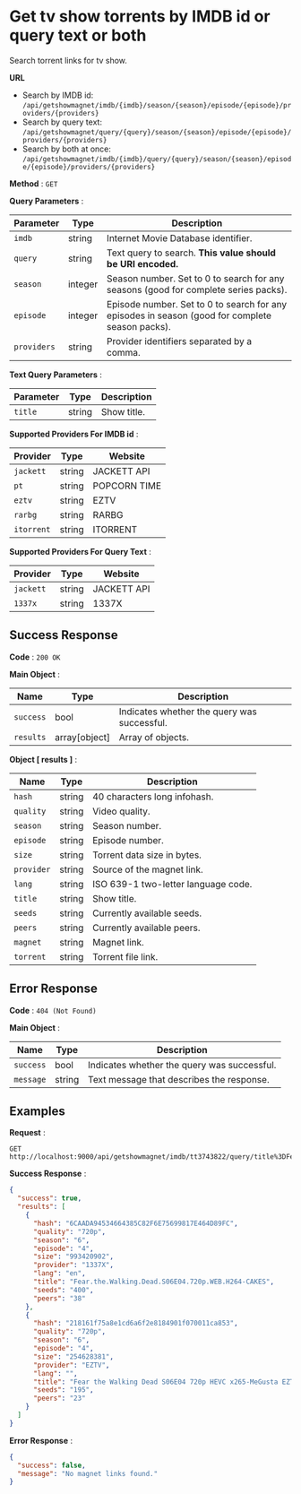 # Get tv show torrents by IMDB id or query text or both

Search torrent links for tv show.

**URL**

- Search by IMDB id: `/api/getshowmagnet/imdb/{imdb}/season/{season}/episode/{episode}/providers/{providers}`
- Search by query text: `/api/getshowmagnet/query/{query}/season/{season}/episode/{episode}/providers/{providers}`
- Search by both at once: `/api/getshowmagnet/imdb/{imdb}/query/{query}/season/{season}/episode/{episode}/providers/{providers}`

**Method** : `GET`

**Query Parameters** :

| Parameter   | Type    | Description                                                                                     |
| ----------- | ------- | ----------------------------------------------------------------------------------------------- |
| `imdb`      | string  | Internet Movie Database identifier.                                                             |
| `query`     | string  | Text query to search. **This value should be URI encoded.**                                     |
| `season`    | integer | Season number. Set to 0 to search for any seasons (good for complete series packs).             |
| `episode`   | integer | Episode number. Set to 0 to search for any episodes in season (good for complete season packs). |
| `providers` | string  | Provider identifiers separated by a comma.                                                      |

**Text Query Parameters** :

| Parameter | Type   | Description |
| --------- | ------ | ----------- |
| `title`   | string | Show title. |

**Supported Providers For IMDB id** :

| Provider   | Type   | Website      |
| ---------- | ------ | ------------ |
| `jackett`  | string | JACKETT API  |
| `pt`       | string | POPCORN TIME |
| `eztv`     | string | EZTV         |
| `rarbg`    | string | RARBG        |
| `itorrent` | string | ITORRENT     |

**Supported Providers For Query Text** :

| Provider  | Type   | Website     |
| --------- | ------ | ----------- |
| `jackett` | string | JACKETT API |
| `1337x`   | string | 1337X       |

## Success Response

**Code** : `200 OK`

**Main Object** :

| Name      | Type          | Description                                 |
| --------- | ------------- | ------------------------------------------- |
| `success` | bool          | Indicates whether the query was successful. |
| `results` | array[object] | Array of objects.                           |

**Object [ results ]** :

| Name       | Type   | Description                         |
| ---------- | ------ | ----------------------------------- |
| `hash`     | string | 40 characters long infohash.        |
| `quality`  | string | Video quality.                      |
| `season`   | string | Season number.                      |
| `episode`  | string | Episode number.                     |
| `size`     | string | Torrent data size in bytes.         |
| `provider` | string | Source of the magnet link.          |
| `lang`     | string | ISO 639-1 two-letter language code. |
| `title`    | string | Show title.                         |
| `seeds`    | string | Currently available seeds.          |
| `peers`    | string | Currently available peers.          |
| `magnet`   | string | Magnet link.                        |
| `torrent`  | string | Torrent file link.                  |

## Error Response

**Code** : `404 (Not Found)`

**Main Object** :

| Name      | Type   | Description                                 |
| --------- | ------ | ------------------------------------------- |
| `success` | bool   | Indicates whether the query was successful. |
| `message` | string | Text message that describes the response.   |

## Examples

**Request** :

```
GET http://localhost:9000/api/getshowmagnet/imdb/tt3743822/query/title%3DFear%20the%20Walking%20Dead/season/6/episode/4/providers/eztv,1337x
```

**Success Response** :

```json
{
  "success": true,
  "results": [
    {
      "hash": "6CAADA94534664385C82F6E75699817E464D89FC",
      "quality": "720p",
      "season": "6",
      "episode": "4",
      "size": "993420902",
      "provider": "1337X",
      "lang": "en",
      "title": "Fear.the.Walking.Dead.S06E04.720p.WEB.H264-CAKES",
      "seeds": "400",
      "peers": "38"
    },
    {
      "hash": "218161f75a8e1cd6a6f2e8184901f070011ca853",
      "quality": "720p",
      "season": "6",
      "episode": "4",
      "size": "254628381",
      "provider": "EZTV",
      "lang": "",
      "title": "Fear the Walking Dead S06E04 720p HEVC x265-MeGusta EZTV",
      "seeds": "195",
      "peers": "23"
    }
  ]
}
```

**Error Response** :

```json
{
  "success": false,
  "message": "No magnet links found."
}
```
